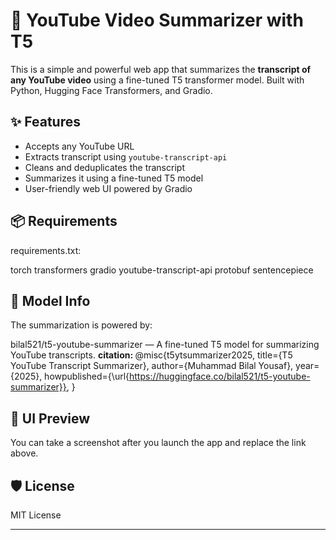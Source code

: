 # 🎥 YouTube Video Summarizer with T5

This is a simple and powerful web app that summarizes the **transcript of any YouTube video** using a fine-tuned T5 transformer model. Built with Python, Hugging Face Transformers, and Gradio.

## ✨ Features

- Accepts any YouTube URL
- Extracts transcript using `youtube-transcript-api`
- Cleans and deduplicates the transcript
- Summarizes it using a fine-tuned T5 model
- User-friendly web UI powered by Gradio

## 📦 Requirements
requirements.txt:

torch
transformers
gradio
youtube-transcript-api
protobuf
sentencepiece

## 🤖 Model Info
The summarization is powered by:

bilal521/t5-youtube-summarizer — A fine-tuned T5 model for summarizing YouTube transcripts.
<b> citation: </b> 
@misc{t5ytsummarizer2025,
  title={T5 YouTube Transcript Summarizer},
  author={Muhammad Bilal Yousaf},
  year={2025},
  howpublished={\url{https://huggingface.co/bilal521/t5-youtube-summarizer}},
}

## 📸 UI Preview

You can take a screenshot after you launch the app and replace the link above.

## 🛡️ License
MIT License


---
